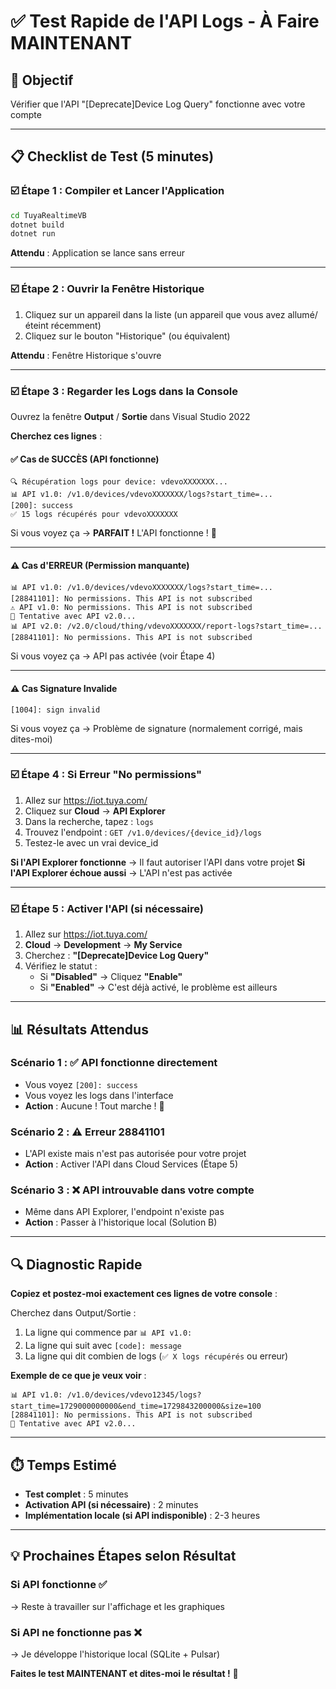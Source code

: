 # ✅ Test Rapide de l'API Logs - À Faire MAINTENANT

## 🎯 Objectif
Vérifier que l'API "[Deprecate]Device Log Query" fonctionne avec votre compte

---

## 📋 Checklist de Test (5 minutes)

### ☑️ Étape 1 : Compiler et Lancer l'Application

```cmd
cd TuyaRealtimeVB
dotnet build
dotnet run
```

**Attendu** : Application se lance sans erreur

---

### ☑️ Étape 2 : Ouvrir la Fenêtre Historique

1. Cliquez sur un appareil dans la liste (un appareil que vous avez allumé/éteint récemment)
2. Cliquez sur le bouton "Historique" (ou équivalent)

**Attendu** : Fenêtre Historique s'ouvre

---

### ☑️ Étape 3 : Regarder les Logs dans la Console

Ouvrez la fenêtre **Output** / **Sortie** dans Visual Studio 2022

**Cherchez ces lignes** :

#### ✅ **Cas de SUCCÈS** (API fonctionne)
```
🔍 Récupération logs pour device: vdevoXXXXXXX...
📊 API v1.0: /v1.0/devices/vdevoXXXXXXX/logs?start_time=...
[200]: success
✅ 15 logs récupérés pour vdevoXXXXXXX
```

Si vous voyez ça → **PARFAIT !** L'API fonctionne ! 🎉

---

#### ⚠️ **Cas d'ERREUR** (Permission manquante)
```
📊 API v1.0: /v1.0/devices/vdevoXXXXXXX/logs?start_time=...
[28841101]: No permissions. This API is not subscribed
⚠️ API v1.0: No permissions. This API is not subscribed
🔄 Tentative avec API v2.0...
📊 API v2.0: /v2.0/cloud/thing/vdevoXXXXXXX/report-logs?start_time=...
[28841101]: No permissions. This API is not subscribed
```

Si vous voyez ça → API pas activée (voir Étape 4)

---

#### ⚠️ **Cas Signature Invalide**
```
[1004]: sign invalid
```

Si vous voyez ça → Problème de signature (normalement corrigé, mais dites-moi)

---

### ☑️ Étape 4 : Si Erreur "No permissions"

1. Allez sur https://iot.tuya.com/
2. Cliquez sur **Cloud** → **API Explorer**
3. Dans la recherche, tapez : `logs`
4. Trouvez l'endpoint : `GET /v1.0/devices/{device_id}/logs`
5. Testez-le avec un vrai device_id

**Si l'API Explorer fonctionne** → Il faut autoriser l'API dans votre projet
**Si l'API Explorer échoue aussi** → L'API n'est pas activée

---

### ☑️ Étape 5 : Activer l'API (si nécessaire)

1. Allez sur https://iot.tuya.com/
2. **Cloud** → **Development** → **My Service**
3. Cherchez : **"[Deprecate]Device Log Query"**
4. Vérifiez le statut :
   - Si **"Disabled"** → Cliquez **"Enable"**
   - Si **"Enabled"** → C'est déjà activé, le problème est ailleurs

---

## 📊 Résultats Attendus

### Scénario 1 : ✅ API fonctionne directement
- Vous voyez `[200]: success`
- Vous voyez les logs dans l'interface
- **Action** : Aucune ! Tout marche ! 🎉

### Scénario 2 : ⚠️ Erreur 28841101
- L'API existe mais n'est pas autorisée pour votre projet
- **Action** : Activer l'API dans Cloud Services (Étape 5)

### Scénario 3 : ❌ API introuvable dans votre compte
- Même dans API Explorer, l'endpoint n'existe pas
- **Action** : Passer à l'historique local (Solution B)

---

## 🔍 Diagnostic Rapide

**Copiez et postez-moi exactement ces lignes de votre console** :

Cherchez dans Output/Sortie :
1. La ligne qui commence par `📊 API v1.0:`
2. La ligne qui suit avec `[code]: message`
3. La ligne qui dit combien de logs (`✅ X logs récupérés` ou erreur)

**Exemple de ce que je veux voir** :
```
📊 API v1.0: /v1.0/devices/vdevo12345/logs?start_time=1729000000000&end_time=1729843200000&size=100
[28841101]: No permissions. This API is not subscribed
🔄 Tentative avec API v2.0...
```

---

## ⏱️ Temps Estimé

- **Test complet** : 5 minutes
- **Activation API (si nécessaire)** : 2 minutes
- **Implémentation locale (si API indisponible)** : 2-3 heures

---

## 💡 Prochaines Étapes selon Résultat

### Si API fonctionne ✅
→ Reste à travailler sur l'affichage et les graphiques

### Si API ne fonctionne pas ❌
→ Je développe l'historique local (SQLite + Pulsar)

**Faites le test MAINTENANT et dites-moi le résultat !** 🚀

